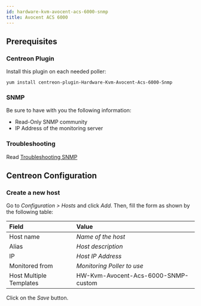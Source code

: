 ```yaml
---
id: hardware-kvm-avocent-acs-6000-snmp
title: Avocent ACS 6000
---
```


## Prerequisites

### Centreon Plugin

Install this plugin on each needed poller:

``` shell
yum install centreon-plugin-Hardware-Kvm-Avocent-Acs-6000-Snmp
```

### SNMP

Be sure to have with you the following information:

  - Read-Only SNMP community
  - IP Address of the monitoring server

### Troubleshooting

Read [Troubleshooting
SNMP](../getting-started/how-to-guides/troubleshooting-plugins.md#troubleshooting-snmp)

## Centreon Configuration

### Create a new host

Go to *Configuration \> Hosts* and click *Add*. Then, fill the form as shown by
the following table:

| Field                   | Value                               |
| :---------------------- | :---------------------------------- |
| Host name               | *Name of the host*                  |
| Alias                   | *Host description*                  |
| IP                      | *Host IP Address*                   |
| Monitored from          | *Monitoring Poller to use*          |
| Host Multiple Templates | HW-Kvm-Avocent-Acs-6000-SNMP-custom |

Click on the *Save* button.
